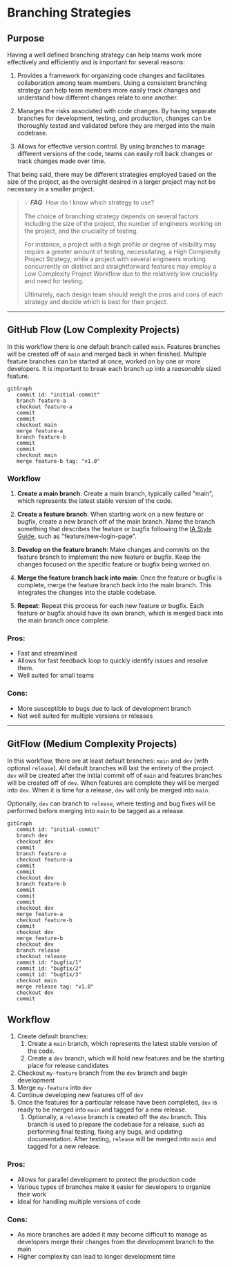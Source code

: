 # Branching Strategies
## Purpose
Having a well defined branching strategy can help teams work more effectively and efficiently and is important for several reasons:
1. Provides a framework for organizing code changes and facilitates collaboration among team members. Using a consistent branching strategy can help team members more easily track changes and understand how different changes relate to one another.

2. Manages the risks associated with code changes. By having separate branches for development, testing, and production, changes can be thoroughly tested and validated before they are merged into the main codebase.

3. Allows for effective version control. By using branches to manage different versions of the code, teams can easily roll back changes or track changes made over time.

That being said, there may be different strategies employed based on the size of the project, as the oversight desired in a larger project may not be necessary in a smaller project.

> :bulb: **_FAQ_**: How do I know which strategy to use?
>
> The choice of branching strategy depends on several factors including the size of the project, the number of engineers working on the project, and the cruciality of testing.
>
> For instance, a project with a high profile or degree of visibility may require a greater amount of testing, necessitating, a High Complexity Project Strategy, while a project with several engineers working concurrently on distinct and straightforward features may employ a Low Complexity Project Workflow due to the relatively low cruciality and need for testing.
>
> Ultimately, each design team should weigh the pros and cons of each strategy and decide which is best for their project.

---

## GitHub Flow (Low Complexity Projects)
In this workflow there is one default branch called `main`. Features branches will be created off of `main` and merged back in when finished. Multiple feature branches can be started at once, worked on by one or more developers. It is important to break each branch up into a _reasonable_ sized feature.

```mermaid
gitGraph
   commit id: "initial-commit"
   branch feature-a
   checkout feature-a
   commit
   commit
   checkout main
   merge feature-a
   branch feature-b
   commit
   commit
   checkout main
   merge feature-b tag: "v1.0"
```
### Workflow
1. **Create a main branch**: Create a main branch, typically called "main", which represents the latest stable version of the code.
2. **Create a feature branch**: When starting work on a new feature or bugfix, create a new branch off of the main branch. Name the branch something that describes the feature or bugfix following the [IA Style Guide](Git%20Style%20Guide.md), such as "feature/new-login-page".

3. **Develop on the feature branch**: Make changes and commits on the feature branch to implement the new feature or bugfix. Keep the changes focused on the specific feature or bugfix being worked on.

4. **Merge the feature branch back into main**: Once the feature or bugfix is complete, merge the feature branch back into the main branch. This integrates the changes into the stable codebase.

5. **Repeat**: Repeat this process for each new feature or bugfix. Each feature or bugfix should have its own branch, which is merged back into the main branch once complete.

### Pros:
- Fast and streamlined
- Allows for fast feedback loop to quickly identify issues and resolve them.
- Well suited for small teams

### Cons:
- More susceptible to bugs due to lack of development branch
- Not well suited for multiple versions or releases

---
## GitFlow (Medium Complexity Projects)
In this workflow, there are at least default branches: `main` and `dev` (with optional `release`). All default branches will last the entirety of the project. `dev` will be created after the initial commit off of `main` and features branches will be created off of `dev`. When features are complete they will be merged into `dev`. When it is time for a release, `dev` will only be merged into `main`. 

Optionally, `dev` can branch to `release`, where testing and bug fixes will be performed before merging into `main` to be tagged as a release.

```mermaid
gitGraph
   commit id: "initial-commit"
   branch dev
   checkout dev
   commit
   branch feature-a
   checkout feature-a
   commit
   commit
   checkout dev
   branch feature-b
   commit
   commit
   commit
   checkout dev
   merge feature-a
   checkout feature-b
   commit
   checkout dev
   merge feature-b
   checkout dev
   branch release
   checkout release
   commit id: "bugfix/1"
   commit id: "bugfix/2"
   commit id: "bugfix/3"
   checkout main
   merge release tag: "v1.0"
   checkout dev
   commit
```

## Workflow
1. Create default branches: 
   1. Create a `main` branch, which represents the latest stable version of the code.
   2. Create a `dev` branch, which will hold new features and be the starting place for release candidates
2. Checkout `my-feature` branch from the `dev` branch and begin development
3. Merge `my-feature` into `dev`
4. Continue developing new features off of `dev`
5. Once the features for a particular release have been completed, `dev` is ready to be merged into `main` and tagged for a new release.
   1. Optionally, a `release` branch is created off the `dev` branch. This branch is used to prepare the codebase for a release, such as performing final testing, fixing any bugs, and updating documentation. After testing, `release` will be merged into `main` and tagged for a new release.

### Pros:
- Allows for parallel development to protect the production code
- Various types of branches make it easier for developers to organize their work
- Ideal for handling multiple versions of code

### Cons:
- As more branches are added it may become difficult to manage as developers merge their changes from the development branch to the main
- Higher complexity can lead to longer development time
